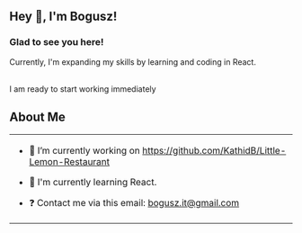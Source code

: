 ## Hey 👋, I'm Bogusz!  

### Glad to see you here!  
Currently, I'm expanding my skills by learning and coding in React.

<br/>  
  I am ready to start working immediately

## About Me
<table><tr><td valign="top" width="100%">

- 🔭 I’m currently working on https://github.com/KathidB/Little-Lemon-Restaurant
  

- 🌱 I'm currently learning React.
  

- ❓ Contact me via this email: bogusz.it@gmail.com  

</table>  

<br/>  



